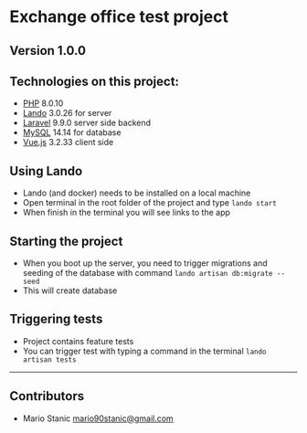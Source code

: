 # Exchange office test project
**Version 1.0.0**
---

## Technologies on this project:
- [PHP](https://www.php.net/) 8.0.10
- [Lando](https://lando.dev/) 3.0.26 for server 
- [Laravel](https://laravel.com) 9.9.0 server side backend
- [MySQL](https://www.mysql.com/) 14.14 for database
- [Vue.js](https://vuejs.org/) 3.2.33 client side

## Using Lando
- Lando (and docker) needs to be installed on a local machine
- Open terminal in the root folder of the project and type `lando start` 
- When finish in the terminal you will see links to the app

## Starting the project
- When you boot up the server, you need to trigger migrations and seeding of the database with command `lando artisan db:migrate --seed`
- This will create database 

## Triggering tests
- Project contains feature tests
- You can trigger test with typing a command in the terminal `lando artisan tests` 

---
## Contributors
- Mario Stanic <mario90stanic@gmail.com>
